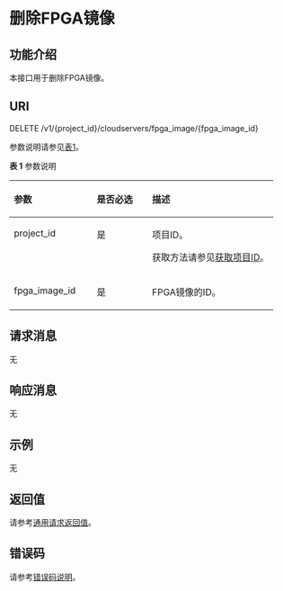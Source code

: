 # 删除FPGA镜像<a name="ZH-CN_TOPIC_0065962599"></a>

## 功能介绍<a name="section19527005211725"></a>

本接口用于删除FPGA镜像。

## URI<a name="section38661040211725"></a>

DELETE /v1/\{project\_id\}/cloudservers/fpga\_image/\{fpga\_image\_id\}

参数说明请参见[表1](#table44329634211725)。

**表 1**  参数说明

<a name="table44329634211725"></a>
<table><thead align="left"><tr id="row41557603211725"><th class="cellrowborder" valign="top" width="31.369999999999997%" id="mcps1.2.4.1.1"><p id="p7707213"><a name="p7707213"></a><a name="p7707213"></a>参数</p>
</th>
<th class="cellrowborder" valign="top" width="20.990000000000002%" id="mcps1.2.4.1.2"><p id="p20304554"><a name="p20304554"></a><a name="p20304554"></a>是否必选</p>
</th>
<th class="cellrowborder" valign="top" width="47.64%" id="mcps1.2.4.1.3"><p id="p34056167"><a name="p34056167"></a><a name="p34056167"></a>描述</p>
</th>
</tr>
</thead>
<tbody><tr id="row55081924211725"><td class="cellrowborder" valign="top" width="31.369999999999997%" headers="mcps1.2.4.1.1 "><p id="p50162201211725"><a name="p50162201211725"></a><a name="p50162201211725"></a>project_id</p>
</td>
<td class="cellrowborder" valign="top" width="20.990000000000002%" headers="mcps1.2.4.1.2 "><p id="p27862189211725"><a name="p27862189211725"></a><a name="p27862189211725"></a>是</p>
</td>
<td class="cellrowborder" valign="top" width="47.64%" headers="mcps1.2.4.1.3 "><p id="p37593705"><a name="p37593705"></a><a name="p37593705"></a>项目ID。</p>
<p id="p1180512217438"><a name="p1180512217438"></a><a name="p1180512217438"></a>获取方法请参见<a href="获取项目ID.md">获取项目ID</a>。</p>
</td>
</tr>
<tr id="row30180665211725"><td class="cellrowborder" valign="top" width="31.369999999999997%" headers="mcps1.2.4.1.1 "><p id="p44186266211725"><a name="p44186266211725"></a><a name="p44186266211725"></a>fpga_image_id</p>
</td>
<td class="cellrowborder" valign="top" width="20.990000000000002%" headers="mcps1.2.4.1.2 "><p id="p17752625211725"><a name="p17752625211725"></a><a name="p17752625211725"></a>是</p>
</td>
<td class="cellrowborder" valign="top" width="47.64%" headers="mcps1.2.4.1.3 "><p id="p33122615211725"><a name="p33122615211725"></a><a name="p33122615211725"></a>FPGA镜像的ID。</p>
</td>
</tr>
</tbody>
</table>

## 请求消息<a name="section49362668211725"></a>

无

## 响应消息<a name="section34595306211725"></a>

无

## 示例<a name="section20514490211725"></a>

无

## 返回值<a name="section3477250491225"></a>

请参考[通用请求返回值](通用请求返回值.md)。

## 错误码<a name="section85821649202813"></a>

请参考[错误码说明](错误码说明.md)。

